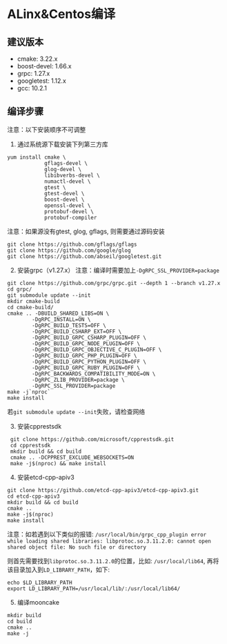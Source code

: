 # ALinx&Centos编译

## 建议版本

- cmake: 3.22.x
- boost-devel: 1.66.x
- grpc: 1.27.x
- googletest: 1.12.x
- gcc: 10.2.1

## 编译步骤

注意：以下安装顺序不可调整

1. 通过系统源下载安装下列第三方库
```
yum install cmake \
            gflags-devel \
            glog-devel \
            libibverbs-devel \
            numactl-devel \
            gtest \
            gtest-devel \
            boost-devel \
            openssl-devel \
            protobuf-devel \
            protobuf-compiler 
```

注意：如果源没有gtest, glog, gflags, 则需要通过源码安装

```
git clone https://github.com/gflags/gflags
git clone https://github.com/google/glog
git clone https://github.com/abseil/googletest.git
```

2. 安装grpc（v1.27.x）
注意：编译时需要加上`-DgRPC_SSL_PROVIDER=package`
```
git clone https://github.com/grpc/grpc.git --depth 1 --branch v1.27.x
cd grpc/
git submodule update --init
mkdir cmake-build
cd cmake-build/
cmake .. -DBUILD_SHARED_LIBS=ON \
        -DgRPC_INSTALL=ON \
        -DgRPC_BUILD_TESTS=OFF \
        -DgRPC_BUILD_CSHARP_EXT=OFF \
        -DgRPC_BUILD_GRPC_CSHARP_PLUGIN=OFF \
        -DgRPC_BUILD_GRPC_NODE_PLUGIN=OFF \
        -DgRPC_BUILD_GRPC_OBJECTIVE_C_PLUGIN=OFF \
        -DgRPC_BUILD_GRPC_PHP_PLUGIN=OFF \
        -DgRPC_BUILD_GRPC_PYTHON_PLUGIN=OFF \
        -DgRPC_BUILD_GRPC_RUBY_PLUGIN=OFF \
        -DgRPC_BACKWARDS_COMPATIBILITY_MODE=ON \
        -DgRPC_ZLIB_PROVIDER=package \
        -DgRPC_SSL_PROVIDER=package
make -j`nproc`
make install
```
若`git submodule update --init`失败，请检查网络


3. 安装cpprestsdk
```
 git clone https://github.com/microsoft/cpprestsdk.git
 cd cpprestsdk
 mkdir build && cd build
 cmake .. -DCPPREST_EXCLUDE_WEBSOCKETS=ON
 make -j$(nproc) && make install
```

4. 安装etcd-cpp-apiv3
```
git clone https://github.com/etcd-cpp-apiv3/etcd-cpp-apiv3.git
cd etcd-cpp-apiv3
mkdir build && cd build
cmake ..
make -j$(nproc)
make install
```
注意：如若遇到以下类似的报错: `/usr/local/bin/grpc_cpp_plugin error while loading shared libraries: libprotoc.so.3.11.2.0: cannot open shared object file: No such file or directory`

则首先需要找到`libprotoc.so.3.11.2.0`的位置，比如: `/usr/local/lib64`, 再将该目录加入到`LD_LIBRARY_PATH`，如下: 
```
echo $LD_LIBRARY_PATH
export LD_LIBRARY_PATH=/usr/local/lib/:/usr/local/lib64/
```

5. 编译mooncake
```
mkdir build
cd build
cmake .. 
make -j
```
